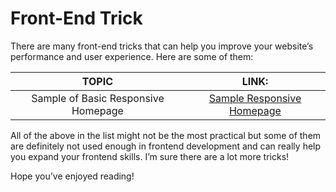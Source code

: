 # Front-End Trick


There are many front-end tricks that can help you improve your website’s performance and user experience. Here are some of them:

|   TOPIC  |     LINK:  |
|:--------------:|:----------:|
| Sample of Basic Responsive Homepage | [Sample Responsive Homepage]("tree/main/Sample%20Responsive%20Homepage") |


All of the above in the list might not be the most practical but some of them are definitely not used enough in frontend development and can really help you expand your frontend skills. I’m sure there are a lot more tricks!

Hope you’ve enjoyed reading!

